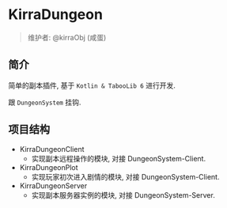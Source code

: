 # KirraDungeon

> 维护者: @kirraObj (咸蛋)

## 简介

简单的副本插件, 基于 `Kotlin & TabooLib 6` 进行开发.

跟 `DungeonSystem` 挂钩.

## 项目结构

- KirraDungeonClient
    - 实现副本远程操作的模块, 对接 DungeonSystem-Client.
- KirraDungeonPlot
    - 实现玩家初次进入剧情的模块, 对接 DungeonSystem-Client.
- KirraDungeonServer
    - 实现副本服务器实例的模块, 对接 DungeonSystem-Server.
